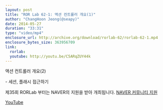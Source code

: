 ```yaml
---
layout: post
title: "ROR Lab 62-1: 액션 컨트롤러 개요(1)"
author: "ChangHoon Jeong(@seapy)"
date: 2014-05-27
duration: "33:31"
type: "video/mp4"
enclosure_url: http://archive.org/download/rorlab-62/rorlab-62-1.mp4
enclosure_bytes_size: 363956709
link:
  rorlab: 
  youtube: http://youtu.be/C5ARqZUY44k
---
```


<p>액션 컨트롤러 개요(2)</p>

<p>- 세션, 플래시 접근하기</p>

<p>제35회 RORLab 부터는 NAVER의 지원을 받아 개최됩니다. <a href="http://developer.naver.com/wiki/pages/Community">NAVER 커뮤니티 지원</a></p>

<div class="btn-group">
  <a class="btn btn-default btn-xs" href="{{ page.link.youtube }}">YouTube</a>
</div>